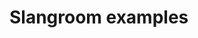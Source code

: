 <!--
SPDX-FileCopyrightText: 2024 Dyne.org foundation

SPDX-License-Identifier: CC-BY-NC-SA-4.0
-->

# Slangroom examples

<!--@include: db/index.md-->
<!--@include: ethereum/index.md-->
<!--@include: fs/index.md-->
<!--@include: git/index.md-->
<!--@include: helpers/index.md-->
<!--@include: http/index.md-->
<!--@include: json-schema/index.md-->
<!--@include: oauth/index.md-->
<!--@include: pocketbase/index.md-->
<!--@include: redis/index.md-->

